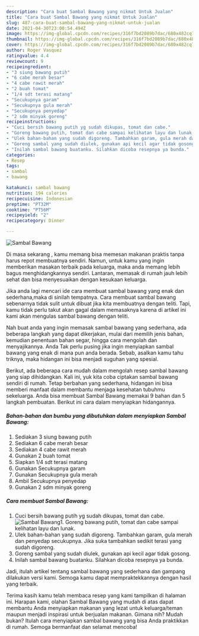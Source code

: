 ```yaml
---
description: "Cara buat Sambal Bawang yang nikmat Untuk Jualan"
title: "Cara buat Sambal Bawang yang nikmat Untuk Jualan"
slug: 487-cara-buat-sambal-bawang-yang-nikmat-untuk-jualan
date: 2021-04-30T23:00:54.494Z
image: https://img-global.cpcdn.com/recipes/316f7bd2089b7dac/680x482cq70/sambal-bawang-foto-resep-utama.jpg
thumbnail: https://img-global.cpcdn.com/recipes/316f7bd2089b7dac/680x482cq70/sambal-bawang-foto-resep-utama.jpg
cover: https://img-global.cpcdn.com/recipes/316f7bd2089b7dac/680x482cq70/sambal-bawang-foto-resep-utama.jpg
author: Roger Vasquez
ratingvalue: 4.4
reviewcount: 9
recipeingredient:
- "3 siung bawang putih"
- "6 cabe merah besar"
- "4 cabe rawit merah"
- "2 buah tomat"
- "1/4 sdt terasi matang"
- "Secukupnya garam"
- "Secukupnya gula merah"
- "Secukupnya penyedap"
- "2 sdm minyak goreng"
recipeinstructions:
- "Cuci bersih bawang putih yg sudah dikupas, tomat dan cabe."
- "Goreng bawang putih, tomat dan cabe sampai kelihatan layu dan lunak."
- "Ulek bahan-bahan yang sudah digoreng. Tambahkan garam, gula merah dan penyedap secukupnya. Jika suka tambahkan sedikit terasi yang sudah digoreng."
- "Goreng sambal yang sudah diulek, gunakan api kecil agar tidak gosong."
- "Inilah sambal bawang buatanku. Silahkan dicoba resepnya ya bunda."
categories:
- Resep
tags:
- sambal
- bawang

katakunci: sambal bawang 
nutrition: 194 calories
recipecuisine: Indonesian
preptime: "PT32M"
cooktime: "PT56M"
recipeyield: "2"
recipecategory: Dinner

---
```



![Sambal Bawang](https://img-global.cpcdn.com/recipes/316f7bd2089b7dac/680x482cq70/sambal-bawang-foto-resep-utama.jpg)

Di masa  sekarang , kamu memang bisa memesan makanan praktis tanpa harus repot membuatnya sendiri. Namun, untuk kamu yang ingin memberikan masakan terbaik pada keluarga, maka anda memang lebih bagus menghidangkannya sendiri. Lantaran, memasak di rumah jauh lebih sehat dan bisa menyesuaikan dengan kesukaan keluarga.

Jika anda lagi mencari ide cara membuat sambal bawang yang enak dan sederhana,maka di sinilah tempatnya. Cara membuat sambal bawang  sebenarnya tidak sulit untuk dibuat jika kita membuatnya dengan teliti. Tapi, kamu tidak perlu takut akan gagal dalam memasaknya 
karena di artikel ini kami akan mengulas sambal bawang dengan teliti.  



Nah buat anda yang ingin memasak sambal bawang yang sederhana, ada beberapa langkah yang dapat dikerjakan, mulai dari memilih jenis bahan, kemudian penentuan bahan segar, hingga cara mengolah dan menyajikannya. Anda Tak perlu pusing jika ingin menyiapkan sambal bawang yang enak di mana pun anda berada. Sebab, asalkan kamu  tahu triknya, maka hidangan ini bisa menjadi suguhan yang spesial.

Berikut, ada beberapa cara mudah dalam mengolah resep sambal bawang yang siap dihidangkan. Kali ini, yuk kita coba ciptakan sambal bawang sendiri di rumah. Tetap berbahan yang sederhana, hidangan ini bisa memberi manfaat dalam membantu menjaga kesehatan tubuhmu sekeluarga. Anda bisa membuat Sambal Bawang memakai 9 bahan dan 5 langkah pembuatan. Berikut ini cara dalam menyiapkan hidangannya.

<!--inarticleads1-->

##### Bahan-bahan dan bumbu yang dibutuhkan dalam menyiapkan Sambal Bawang:

1. Sediakan 3 siung bawang putih
1. Sediakan 6 cabe merah besar
1. Sediakan 4 cabe rawit merah
1. Gunakan 2 buah tomat
1. Siapkan 1/4 sdt terasi matang
1. Gunakan Secukupnya garam
1. Gunakan Secukupnya gula merah
1. Ambil Secukupnya penyedap
1. Gunakan 2 sdm minyak goreng




<!--inarticleads2-->

##### Cara membuat Sambal Bawang:

1. Cuci bersih bawang putih yg sudah dikupas, tomat dan cabe.
<img src="https://img-global.cpcdn.com/steps/64bd1dd42f9950ac/160x128cq70/sambal-bawang-langkah-memasak-1-foto.jpg" alt="Sambal Bawang">1. Goreng bawang putih, tomat dan cabe sampai kelihatan layu dan lunak.
1. Ulek bahan-bahan yang sudah digoreng. Tambahkan garam, gula merah dan penyedap secukupnya. Jika suka tambahkan sedikit terasi yang sudah digoreng.
1. Goreng sambal yang sudah diulek, gunakan api kecil agar tidak gosong.
1. Inilah sambal bawang buatanku. Silahkan dicoba resepnya ya bunda.




Jadi, itulah artikel tentang  sambal bawang  yang sederhana dan gampang dilakukan versi kami. Semoga kamu dapat mempraktekkannya dengan hasil yang terbaik. 

Terima kasih kamu telah membaca resep yang kami tampilkan di halaman ini. Harapan kami, olahan  Sambal Bawang yang mudah di atas dapat membantu Anda menyiapkan makanan yang lezat untuk keluarga/teman maupun menjadi inspirasi untuk berjualan makanan. Gimana nih? Mudah bukan? Itulah cara menyiapkan sambal bawang yang bisa Anda praktikkan di rumah. Semoga bermanfaat dan selamat mencoba!

